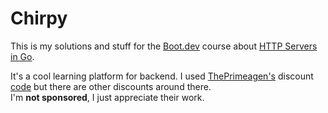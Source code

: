 # Chirpy

This is my solutions and stuff for the [Boot.dev](https://www.boot.dev) course about [HTTP Servers in Go](https://www.boot.dev/courses/learn-http-servers).

It's a cool learning platform for backend.
I used [ThePrimeagen's](https://x.com/ThePrimeagen) discount [code](https://boot.dev/primeyt) but there are other discounts around there.  
I'm **not sponsored**, I just appreciate their work.